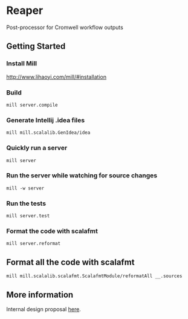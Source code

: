 # Reaper

Post-processor for Cromwell workflow outputs

## Getting Started

### Install Mill

http://www.lihaoyi.com/mill/#installation

### Build

`mill server.compile`

### Generate Intellij .idea files

`mill mill.scalalib.GenIdea/idea`

### Quickly run a server

`mill server`

### Run the server while watching for source changes

`mill -w server`

### Run the tests

`mill server.test`

### Format the code with scalafmt

`mill server.reformat`

## Format all the code with scalafmt

`mill mill.scalalib.scalafmt.ScalafmtModule/reformatAll __.sources`

## More information

Internal design proposal [here](https://docs.google.com/document/d/1TeLjjCwxEQGyJ41fudgb164W7LzPX-y9lcQ7GBtW0Zg/edit?usp=sharing).
